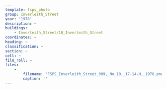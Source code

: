 ```yaml
---
template: fsps_photo
group: Inverleith_Street
year: '1978'
description: ~
buildings:
    - Inverleith_Street/10_Inverleith_Street
coordinates: ~
heading: ~
classification: ~
section: ~
cell: ~
film_roll: ~
files:
    -
        filename: 'FSPS_Inverleith_Street_009,_No_10,_17-14-H,_1978.png'
        caption: ''
---
```

